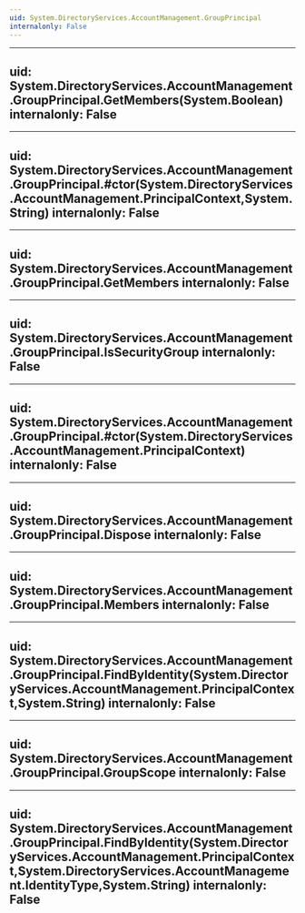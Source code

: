 ```yaml
---
uid: System.DirectoryServices.AccountManagement.GroupPrincipal
internalonly: False
---
```


---
uid: System.DirectoryServices.AccountManagement.GroupPrincipal.GetMembers(System.Boolean)
internalonly: False
---

---
uid: System.DirectoryServices.AccountManagement.GroupPrincipal.#ctor(System.DirectoryServices.AccountManagement.PrincipalContext,System.String)
internalonly: False
---

---
uid: System.DirectoryServices.AccountManagement.GroupPrincipal.GetMembers
internalonly: False
---

---
uid: System.DirectoryServices.AccountManagement.GroupPrincipal.IsSecurityGroup
internalonly: False
---

---
uid: System.DirectoryServices.AccountManagement.GroupPrincipal.#ctor(System.DirectoryServices.AccountManagement.PrincipalContext)
internalonly: False
---

---
uid: System.DirectoryServices.AccountManagement.GroupPrincipal.Dispose
internalonly: False
---

---
uid: System.DirectoryServices.AccountManagement.GroupPrincipal.Members
internalonly: False
---

---
uid: System.DirectoryServices.AccountManagement.GroupPrincipal.FindByIdentity(System.DirectoryServices.AccountManagement.PrincipalContext,System.String)
internalonly: False
---

---
uid: System.DirectoryServices.AccountManagement.GroupPrincipal.GroupScope
internalonly: False
---

---
uid: System.DirectoryServices.AccountManagement.GroupPrincipal.FindByIdentity(System.DirectoryServices.AccountManagement.PrincipalContext,System.DirectoryServices.AccountManagement.IdentityType,System.String)
internalonly: False
---
